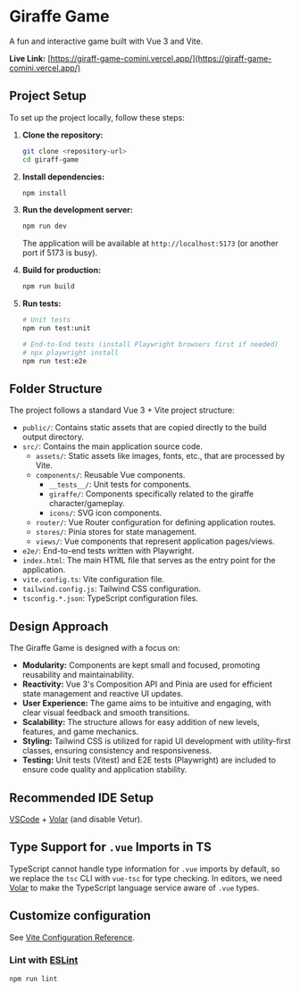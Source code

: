 # Giraffe Game

A fun and interactive game built with Vue 3 and Vite.

**Live Link:** [https://giraff-game-comini.vercel.app/](https://giraff-game-comini.vercel.app/)

## Project Setup

To set up the project locally, follow these steps:

1.  **Clone the repository:**
    ```sh
    git clone <repository-url>
    cd giraff-game
    ```

2.  **Install dependencies:**
    ```sh
    npm install
    ```

3.  **Run the development server:**
    ```sh
    npm run dev
    ```
    The application will be available at `http://localhost:5173` (or another port if 5173 is busy).

4.  **Build for production:**
    ```sh
    npm run build
    ```

5.  **Run tests:**
    ```sh
    # Unit tests
    npm run test:unit

    # End-to-End tests (install Playwright browsers first if needed)
    # npx playwright install
    npm run test:e2e
    ```

## Folder Structure

The project follows a standard Vue 3 + Vite project structure:

-   `public/`: Contains static assets that are copied directly to the build output directory.
-   `src/`: Contains the main application source code.
    -   `assets/`: Static assets like images, fonts, etc., that are processed by Vite.
    -   `components/`: Reusable Vue components.
        -   `__tests__/`: Unit tests for components.
        -   `giraffe/`: Components specifically related to the giraffe character/gameplay.
        -   `icons/`: SVG icon components.
    -   `router/`: Vue Router configuration for defining application routes.
    -   `stores/`: Pinia stores for state management.
    -   `views/`: Vue components that represent application pages/views.
-   `e2e/`: End-to-end tests written with Playwright.
-   `index.html`: The main HTML file that serves as the entry point for the application.
-   `vite.config.ts`: Vite configuration file.
-   `tailwind.config.js`: Tailwind CSS configuration.
-   `tsconfig.*.json`: TypeScript configuration files.

## Design Approach

The Giraffe Game is designed with a focus on:

-   **Modularity:** Components are kept small and focused, promoting reusability and maintainability.
-   **Reactivity:** Vue 3's Composition API and Pinia are used for efficient state management and reactive UI updates.
-   **User Experience:** The game aims to be intuitive and engaging, with clear visual feedback and smooth transitions.
-   **Scalability:** The structure allows for easy addition of new levels, features, and game mechanics.
-   **Styling:** Tailwind CSS is utilized for rapid UI development with utility-first classes, ensuring consistency and responsiveness.
-   **Testing:** Unit tests (Vitest) and E2E tests (Playwright) are included to ensure code quality and application stability.

## Recommended IDE Setup

[VSCode](https://code.visualstudio.com/) + [Volar](https://marketplace.visualstudio.com/items?itemName=Vue.volar) (and disable Vetur).

## Type Support for `.vue` Imports in TS

TypeScript cannot handle type information for `.vue` imports by default, so we replace the `tsc` CLI with `vue-tsc` for type checking. In editors, we need [Volar](https://marketplace.visualstudio.com/items?itemName=Vue.volar) to make the TypeScript language service aware of `.vue` types.

## Customize configuration

See [Vite Configuration Reference](https://vite.dev/config/).

### Lint with [ESLint](https://eslint.org/)

```sh
npm run lint
```
